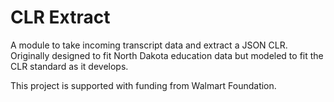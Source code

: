 # CLR Extract

A module to take incoming transcript data and extract a JSON CLR.  Originally designed to fit North Dakota education data but modeled to fit the CLR standard as it develops.

This project is supported with funding from Walmart Foundation.
